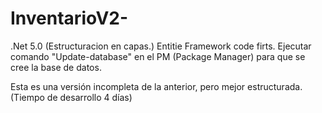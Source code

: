 # InventarioV2-
.Net 5.0 (Estructuracion en capas.) Entitie Framework code firts.
Ejecutar comando "Update-database" en el PM (Package Manager) para que se cree la base de datos.

Esta es una versión incompleta de la anterior, pero mejor estructurada. (Tiempo de desarrollo 4 días)
